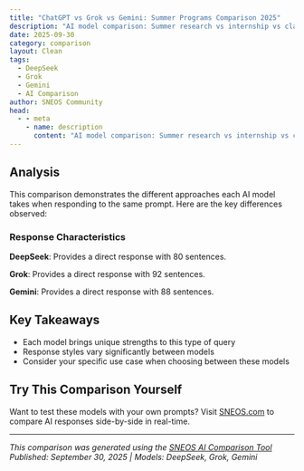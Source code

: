 ```yaml
---
title: "ChatGPT vs Grok vs Gemini: Summer Programs Comparison 2025"
description: "AI model comparison: Summer research vs internship vs classes - best use of summer break..."
date: 2025-09-30
category: comparison
layout: Clean
tags:
  - DeepSeek
  - Grok
  - Gemini
  - AI Comparison
author: SNEOS Community
head:
  - - meta
    - name: description
      content: "AI model comparison: Summer research vs internship vs classes - best use of summer break..."
---
```


<ChatComparison
  title="ChatGPT vs Grok vs Gemini: Summer Programs Comparison 2025"
  prompt="Summer research vs internship vs classes - best use of summer break"
  :responses='{
    "DeepSeek": "Of course! This is a classic and crucial question for students. The \u0022best\u0022 use of your summer break isn\u0027t one-size-fits-all; it depends entirely on your **academic year, career goals, and personal circumstances.**\n\nLet\u0027s break down the pros and cons of each and then create a decision-making framework.\n\n---\n\n### 1. Summer Research\n\nThis involves working in a university lab, on a faculty-led project, or sometimes at a research institute.\n\n**Pros:**\n*   **Deep Academic Development:** You gain deep, specialized knowledge in a niche area. This is invaluable for graduate school (Master\u0027s/PhD) applications.\n*   **Mentorship:** You work closely with a professor or PhD student, who can become a powerful mentor and write you a strong, detailed letter of recommendation.\n*   **Skill Building:** You learn rigorous research methods, data analysis, academic writing, and how to use specialized equipment/software.\n*   **Publication/Presentation Potential:** A successful project could lead to your name on a research paper or a presentation at a conference\u2014a huge boost for your CV.\n*   **Exploration:** It\u0027s a low-risk way to see if you truly enjoy the \u0022grind\u0022 of academic research before committing to grad school.\n\n**Cons:**\n*   **Often Lower Pay (or Unpaid):** Stipends are common, but they are usually less than corporate internship salaries.\n*   **Less \u0022Corporate\u0022 Experience:** Doesn\u0027t directly translate to the day-to-day experience of most industry jobs.\n*   **Can Be Isolating:** The work is often independent and focused, with less of the team-based, fast-paced environment of an office.\n\n**Best For:** Students strongly considering graduate school (especially in STEM, social sciences, and humanities), pre-med students, and those who want to deeply explore a specific academic field.\n\n---\n\n### 2. Internship\n\nThis is a temporary position within a company, organization, or government agency.\n\n**Pros:**\n*   **Direct Industry Experience:** You learn how a real company operates, the specific tools they use, and the pace of the industry. This is the #1 thing employers look for.\n*   **Networking:** You build a professional network of colleagues and managers. A successful internship often leads to a full-time job offer.\n*   **Resume \u0026 Skill Building:** You gain practical, marketable skills (e.g., specific software, project management, client relations) that make you a more attractive job candidate.\n*   **Typically Higher Pay:** Corporate internships are usually well-compensated.\n*   **Career Clarification:** Helps you figure out what you *do* and *do not* want in a future job and company culture.\n\n**Cons:**\n*   **Can Be \u0022Grunt Work\u0022:** Not all internships are created equal. Some may involve more administrative tasks than substantive projects.\n*   **Less Academic:** Doesn\u0027t contribute directly to your academic profile for grad school in the same way research does.\n*   **Competitive:** Landing a top-tier internship can be very competitive, often requiring early applications (fall/early spring).\n\n**Best For:** Students aiming to enter the workforce immediately after graduation, those looking to transition into a new industry, and anyone wanting to build their professional network and resume.\n\n---\n\n### 3. Summer Classes\n\nTaking courses to get ahead or catch up on your degree requirements.\n\n**Pros:**\n*   **Accelerate Graduation:** Lighten your course load during the regular semester or graduate early, saving time and money.\n*   **Improve GPA:** You can focus intensely on one or two difficult subjects without the distraction of a full course load.\n*   **Focus on Prerequisites:** Knock out required courses that are gateways to the advanced classes you really want to take.\n*   **Flexibility:** Online and asynchronous options provide location and schedule flexibility.\n\n**Cons:**\n*   **Opportunity Cost:** You are sacrificing the chance to gain real-world experience (research or internship) that could be more valuable for your long-term goals.\n*   **Cost:** Summer tuition is an additional expense.\n*   **Fast-Paced:** Condensing a semester\u0027s work into a few weeks can be intense and stressful.\n*   **No Professional Experience:** Your resume doesn\u0027t get a significant boost compared to the other options.\n\n**Best For:** Students who need to catch up on credits, want to graduate early, need to improve their GPA for a competitive program, or have a specific academic hurdle to overcome.\n\n---\n\n### Decision-Making Framework: Ask Yourself These Questions\n\n**1. What is your primary goal for after graduation?**\n*   **Graduate/Professional School (Med, Law, PhD):** **Research** is often the top choice. It builds your academic profile and provides crucial recommendation letters.\n*   **Get a Job Immediately:** **Internship** is the clear winner. It provides experience and often leads directly to a job offer.\n*   **Unsure:** An **internship** can help you test the waters of a potential career, or a **research** position can help you explore academia.\n\n**2. What year are you in?**\n*   **First-Year/Sophomore:** This is the time for exploration. Try a research position in a field you\u0027re curious about, or a introductory-level internship. You can also use this time to **knock out general education requirements with summer classes** to free up your later years for advanced internships/research.\n*   **Junior:** **This is the most critical summer.** A high-quality **internship** is often expected and is a direct pipeline to a full-time job. For grad school, a substantive **research** experience is essential.\n*   **Senior (upcoming):** If you don\u0027t have a job lined up, a final **internship** is crucial. If you\u0027re applying to grad school, a final intensive **research** experience can strengthen your application.\n\n**3. What does your resume/CV currently lack?**\n*   If your resume is full of academic projects but has no work experience -\u003E **Prioritize an Internship.**\n*   If you have work experience but no deep, specialized projects -\u003E **Prioritize Research.**\n*   If you\u0027re behind on credits and it\u0027s preventing you from taking key major courses -\u003E **Consider Summer Classes.**\n\n**4. Can you combine them? (The \u0022Power Move\u0022)**\n*   **Internship \u002B Online Class:** A lighter, asynchronous class can be manageable alongside a full-time internship.\n*   **Research for Credit:** Some research positions can be taken for academic credit, checking a box for your degree.\n*   **Part-Time Internship/Research \u002B One Class:** A balanced approach if you can find the right opportunities.\n\n### The Hybrid \u0026 \u0022Soft\u0022 Option\n\nDon\u0027t forget about other valuable uses of time:\n*   **Personal Projects:** Building an app, starting a blog, creating a portfolio. This shows initiative and skill.\n*   **Travel/Volunteering:** Broadens your perspective and can be framed positively in interviews.\n*   **Rest:** Burnout is real. A summer of working a simple job and recharging can be the \u0022best\u0022 choice for your long-term mental health and academic performance.\n\n### Final Recommendation\n\nThere is no single \u0022best\u0022 choice, but a strong general guideline is:\n\n*   **For career-focused students:** Prioritize securing a high-quality **internship**, especially in your junior year.\n*   **For academia-focused students:** Prioritize securing a substantive **research** position.\n*   **Use summer classes strategically** to enable more freedom for internships/research during your later years, not as a default.\n\n**Your best bet is to start planning early (in the fall!), talk to your academic advisor and career center, and make a deliberate choice that aligns with your unique path.**",
    "Grok": "Deciding how to best use your summer break\u2014whether through summer research, an internship, or taking classes\u2014depends on your personal goals, career aspirations, financial situation, and academic needs. Below is a breakdown of each option to help you weigh the pros and cons and determine the best use of your summer:\n\n---\n\n### 1. Summer Research\n**What it is**: Working on a research project, often under a professor or in a lab, to contribute to academic studies or develop specific skills in your field.\n\n#### Pros:\n- **Builds Specialized Skills**: Research experience helps develop critical thinking, problem-solving, and technical skills (e.g., data analysis, lab techniques).\n- **Boosts Grad School Applications**: Research experience is highly valued for graduate programs (e.g., PhD, MD, or master\u2019s degrees) and often leads to publications or conference presentations.\n- **Networking Opportunities**: Working closely with professors and researchers can lead to strong mentorship and recommendation letters.\n- **Exploration of Interests**: Allows you to test if research or a specific field is a good fit for you.\n- **Potential Stipends**: Some research programs (e.g., REUs \u2013 Research Experiences for Undergraduates) offer paid opportunities or cover living expenses.\n\n#### Cons:\n- **Time-Intensive**: Research often requires long hours and may not leave much time for other activities.\n- **Not Always Paid**: Many research opportunities are unpaid or offer minimal compensation.\n- **Less Industry Focus**: If you\u0027re not planning to pursue academia or grad school, research may not directly align with industry career goals.\n\n#### Best for:\n- Students interested in academia, grad school, or fields like science, engineering, or medicine.\n- Those who want to explore a specific topic in-depth or build a relationship with a mentor.\n\n#### Tips:\n- Look for funded programs like REUs (for STEM students in the U.S.) or reach out to professors at your university to inquire about summer projects.\n- Prioritize projects that align with your long-term goals or could lead to a publication or presentation.\n\n---\n\n### 2. Internship\n**What it is**: A temporary work experience, often in an industry setting, designed to provide hands-on exposure to a specific career field.\n\n#### Pros:\n- **Real-World Experience**: Internships provide practical skills and insight into a specific job or industry.\n- **Career Networking**: You\u2019ll build connections with professionals who can help with future job searches or provide references.\n- **Resume Booster**: Internships are highly valued by employers and can make you stand out in job applications.\n- **Potential Job Offers**: Many internships lead to full-time job offers after graduation.\n- **Paid Opportunities**: Many internships (especially in tech, finance, and engineering) offer competitive pay.\n\n#### Cons:\n- **Competitive Application Process**: Securing a good internship can be challenging and requires early planning.\n- **May Not Be Paid**: Some internships, especially in creative fields or non-profits, are unpaid, which may not be feasible if you need income.\n- **Variable Quality**: Some internships may involve menial tasks rather than meaningful work, depending on the company.\n\n#### Best for:\n- Students looking to enter a specific industry or gain practical experience.\n- Those prioritizing career readiness and professional connections over academic pursuits.\n\n#### Tips:\n- Apply early (many deadlines are in the fall or winter for summer internships).\n- Tailor your resume and cover letter to each opportunity.\n- Look for internships through university career centers, platforms like LinkedIn or Handshake, or company websites.\n\n---\n\n### 3. Summer Classes\n**What it is**: Taking courses during the summer to complete academic requirements, explore new subjects, or lighten your course load during the regular semester.\n\n#### Pros:\n- **Accelerate Graduation**: Summer classes can help you graduate early or stay on track if you\u2019ve fallen behind.\n- **Focus on Fewer Subjects**: Taking one or two classes allows deeper focus compared to a full semester load.\n- **Lighten Future Semesters**: Completing requirements over the summer can free up time for other activities (like internships or research) during the academic year.\n- **Explore Interests**: You can take electives or classes outside your major to broaden your knowledge.\n- **Improve GPA**: Retaking a class or focusing on a challenging subject in a quieter summer setting can boost your grades.\n\n#### Cons:\n- **Costly**: Summer classes often come with additional tuition fees, and financial aid may not cover them.\n- **Burnout Risk**: Taking classes year-round without a break can lead to academic fatigue.\n- **Missed Opportunities**: You might miss out on internships, research, or travel that could offer more unique experiences.\n- **Less Social**: Summer campuses are often quieter, with fewer extracurricular activities or peer interactions.\n\n#### Best for:\n- Students who need to catch up on credits, graduate early, or improve their academic standing.\n- Those with scheduling conflicts during the regular semester (e.g., athletes or students with specific program requirements).\n\n#### Tips:\n- Check if summer classes are covered by financial aid or scholarships.\n- Look for online classes to save on housing costs and add flexibility.\n- Balance coursework with personal time to avoid burnout.\n\n---\n\n### Comparison and Decision-Making Factors\n\n| **Criteria**             | **Summer Research**                | **Internship**                    | **Summer Classes**               |\n|--------------------------|------------------------------------|-----------------------------------|-----------------------------------|\n| **Career Impact**        | Best for academia/grad school     | Best for industry jobs            | Best for academic progress       |\n| **Skill Development**    | Specialized, technical            | Practical, industry-specific      | Academic, foundational           |\n| **Networking**           | Mentors, professors, researchers  | Industry professionals            | Limited, mostly peers            |\n| **Compensation**         | Often unpaid or stipend           | Often paid (varies by field)      | Costs money (tuition)            |\n| **Time Commitment**      | High, often full-time             | High, often full-time             | Flexible (1-2 classes possible)  |\n\n---\n\n### How to Decide: Key Questions\n1. **What are your long-term goals?**\n   - If you\u2019re aiming for grad school or a research career (e.g., PhD, medicine), prioritize **summer research**.\n   - If you\u2019re looking to enter the workforce after graduation, an **internship** is typically the better choice.\n   - If you need to meet academic requirements or improve your standing, **summer classes** make sense.\n\n2. **What is your financial situation?**\n   - If you need to earn money, prioritize paid internships or research stipends.\n   - If you can\u2019t afford additional tuition, avoid summer classes unless they\u2019re critical.\n\n3. **What is your academic standing?**\n   - If you\u2019re behind on credits or at risk of not graduating on time, summer classes might be necessary.\n   - If you\u2019re on track or ahead, focus on experiential learning (research or internship).\n\n4. **What does your resume need?**\n   - If you lack practical experience, an internship can fill that gap.\n   - If you\u2019re applying to grad school and need research experience or publications, prioritize research.\n\n5. **Do you need a break?**\n   - If you\u2019re feeling burned out, consider a lighter summer with classes or part-time opportunities rather than a full-time commitment.\n\n---\n\n### Hybrid Options\nIf you\u2019re torn between options, consider combining them:\n- **Part-Time Internship \u002B Classes**: Take one online summer class while working a part-time internship.\n- **Research \u002B Internship**: Some university research programs are part-time, allowing you to intern elsewhere.\n- **Short-Term Commitments**: Look for shorter internships or research programs (e.g., 6-8 weeks) so you can use the rest of the summer for classes or personal time.\n\n---\n\n### Final Recommendation\n- **If you\u2019re an underclassman (freshman/sophomore)**: Focus on exploration. Try summer research or classes to build a strong academic foundation and figure out your interests. Internships at this stage are less critical unless you\u2019re in a field like tech or finance where early experience matters.\n- **If you\u2019re an upperclassman (junior/senior)**: Prioritize internships to build career-ready skills and connections. Research is also valuable if grad school is your goal, but industry experience often takes precedence for most career paths.\n- **If you\u2019re struggling academically**: Take summer classes to catch up or improve your GPA.\n\nNo matter what you choose, plan ahead\u2014many opportunities have early deadlines (fall or winter for summer programs). Reflect on your priorities (academic, career, financial, personal) and choose the option that aligns best with your current needs and future goals. If possible, consult with academic advisors, career counselors, or mentors for personalized advice.",
    "Gemini": "There\u0027s no single \u0022best\u0022 use of your summer break. The ideal choice depends entirely on your individual goals, interests, academic background, and financial situation. Here\u0027s a breakdown to help you decide:\n\n**Summer Research**\n\n*   **Pros:**\n    *   **Deep Dive:** Allows for focused, in-depth exploration of a specific research question.\n    *   **Skill Development:** Develops critical thinking, problem-solving, data analysis, scientific writing, and lab techniques.\n    *   **Networking:** Opportunity to work closely with professors, graduate students, and other researchers.\n    *   **Resume Boost:** Demonstrates intellectual curiosity, initiative, and research capabilities, especially valuable for graduate school applications or research-oriented careers.\n    *   **Potential Publications/Presentations:** If your research yields significant results, you may have the opportunity to contribute to publications or present at conferences.\n    *   **Letters of Recommendation:** Working closely with a professor can lead to a strong letter of recommendation.\n    *   **Can be Paid or Unpaid:** Some research positions offer stipends or hourly wages, while others are unpaid volunteer positions.\n\n*   **Cons:**\n    *   **Commitment:** Usually requires a significant time commitment (often full-time) for several weeks or months.\n    *   **Potentially Repetitive:** Some research tasks can be tedious or repetitive.\n    *   **May Not Be Directly Relevant to Career Goals:** The specific research topic may not align perfectly with your desired career path.\n    *   **Can Be Competitive:** Securing a research position, especially a paid one, can be competitive.\n\n*   **Best For:**\n    *   Students considering graduate school, particularly in STEM fields.\n    *   Students interested in pursuing a research-oriented career.\n    *   Students who enjoy intellectual challenges and problem-solving.\n    *   Students who want to build a strong relationship with a professor.\n\n**Internship**\n\n*   **Pros:**\n    *   **Real-World Experience:** Provides practical experience in a professional setting.\n    *   **Career Exploration:** Helps you explore different industries, roles, and company cultures.\n    *   **Networking:** Opportunity to build connections with professionals in your field of interest.\n    *   **Skill Development:** Develops professional skills such as communication, teamwork, time management, and industry-specific tools.\n    *   **Resume Boost:** Makes you a more competitive candidate for future jobs.\n    *   **Potential Job Offer:** Some internships lead to full-time job offers after graduation.\n    *   **Often Paid:** Many internships offer a salary or hourly wage.\n\n*   **Cons:**\n    *   **Can Be Competitive:** Securing a desirable internship can be very competitive.\n    *   **Potentially Less Intellectual Depth:** May not involve the same level of intellectual challenge as research.\n    *   **Can Be Time-Consuming:** Internships typically require a significant time commitment (often full-time).\n    *   **May Not Be Aligned with Academic Interests:** The internship tasks may not directly relate to your academic studies.\n    *   **Can Be Unpaid (But Should Be Evaluated Carefully):** Unpaid internships are becoming less common and should be carefully evaluated to ensure they provide valuable experience and don\u0027t exploit students.\n\n*   **Best For:**\n    *   Students who want to gain practical experience in their field of interest.\n    *   Students who want to explore different career paths.\n    *   Students who want to build their professional network.\n    *   Students who want to improve their job prospects after graduation.\n\n**Summer Classes**\n\n*   **Pros:**\n    *   **Accelerated Progress:** Allows you to complete your degree requirements more quickly.\n    *   **Catching Up:** Provides an opportunity to catch up if you\u0027ve fallen behind in your studies.\n    *   **Flexibility:** Often offered in shorter, more flexible formats than regular semester courses.\n    *   **Focus:** Allows you to focus on a smaller number of courses without the distractions of the regular semester.\n    *   **Smaller Class Sizes:** Summer classes often have smaller class sizes, leading to more personalized attention.\n    *   **Prerequisite Advantage:** Complete prerequisites for Fall or Spring courses.\n\n*   **Cons:**\n    *   **Can Be Expensive:** Summer courses often require tuition fees.\n    *   **Intense Pace:** Summer courses are often taught at an accelerated pace, requiring more time commitment per day.\n    *   **Limited Breaks:** Fewer breaks than regular semester courses, which can lead to burnout.\n    *   **Less Social Interaction:** May have less social interaction compared to the regular semester.\n    *   **Less Time for Other Activities:** Reduces the time available for other summer activities such as internships, research, travel, or personal pursuits.\n\n*   **Best For:**\n    *   Students who want to graduate early.\n    *   Students who need to catch up on credits.\n    *   Students who want to focus on specific subjects without the distractions of the regular semester.\n    *   Students who need to fulfill prerequisite requirements.\n    *   Students on a very tight budget who can\u0027t afford an unpaid internship.\n    *   Students who want to improve their GPA in certain subjects.\n\n**Key Questions to Ask Yourself:**\n\n1.  **What are my long-term career goals?**  Do I want to go to graduate school? Do I want to work in a specific industry?\n2.  **What skills do I need to develop to achieve my goals?**  Do I need research experience? Do I need practical work experience? Do I need to improve my academic performance?\n3.  **What are my financial constraints?**  Can I afford to take unpaid internships?  Can I afford to pay for summer courses?\n4.  **What are my interests and passions?**  What activities do I enjoy doing? What subjects am I curious about?\n5.  **What is my academic standing?** Am I behind on credits? Do I need to improve my GPA?\n\n**How to Decide:**\n\n*   **Career-Focused:** If you know what career you want, pursue an internship in that field.\n*   **Research-Oriented:** If you\u0027re considering grad school or a research career, research is the best choice.\n*   **Accelerated Graduation:** If you want to graduate early or catch up, take summer classes.\n*   **Exploration:** If you\u0027re unsure, an internship in a field that interests you can help you explore.\n*   **Financial Need:** If money is a major concern, prioritize paid opportunities (internships or research) or consider summer classes if you can get financial aid.  If an unpaid internship is the only option, weigh the value of the experience very carefully against the financial burden.\n\n**Combinations:**\n\nIt\u0027s also possible to combine activities. For example, you could:\n\n*   Take a summer class while working a part-time job.\n*   Do a part-time research project alongside a part-time internship.\n*   Volunteer for a short period and then travel or take a break.\n\n**Final Thoughts:**\n\nYour summer break is a valuable opportunity to invest in your future. Choose the option that best aligns with your goals, interests, and resources. Don\u0027t be afraid to experiment and try new things. The key is to be proactive and make the most of your time.  Don\u0027t simply \u0022relax\u0022 all summer - that\u0027s a wasted opportunity.  Even taking one or two courses and working a part-time job demonstrates initiative and allows you to make progress.  Good luck!\n"
  }'
  published-date="12:17"
/>

## Analysis

This comparison demonstrates the different approaches each AI model takes when responding to the same prompt. Here are the key differences observed:

### Response Characteristics

**DeepSeek**: Provides a direct response with 80 sentences. 

**Grok**: Provides a direct response with 92 sentences. 

**Gemini**: Provides a direct response with 88 sentences. 

## Key Takeaways

- Each model brings unique strengths to this type of query
- Response styles vary significantly between models
- Consider your specific use case when choosing between these models

## Try This Comparison Yourself

Want to test these models with your own prompts? Visit [SNEOS.com](https://sneos.com) to compare AI responses side-by-side in real-time.

---

*This comparison was generated using the [SNEOS AI Comparison Tool](https://sneos.com)*
*Published: September 30, 2025 | Models: DeepSeek, Grok, Gemini*
